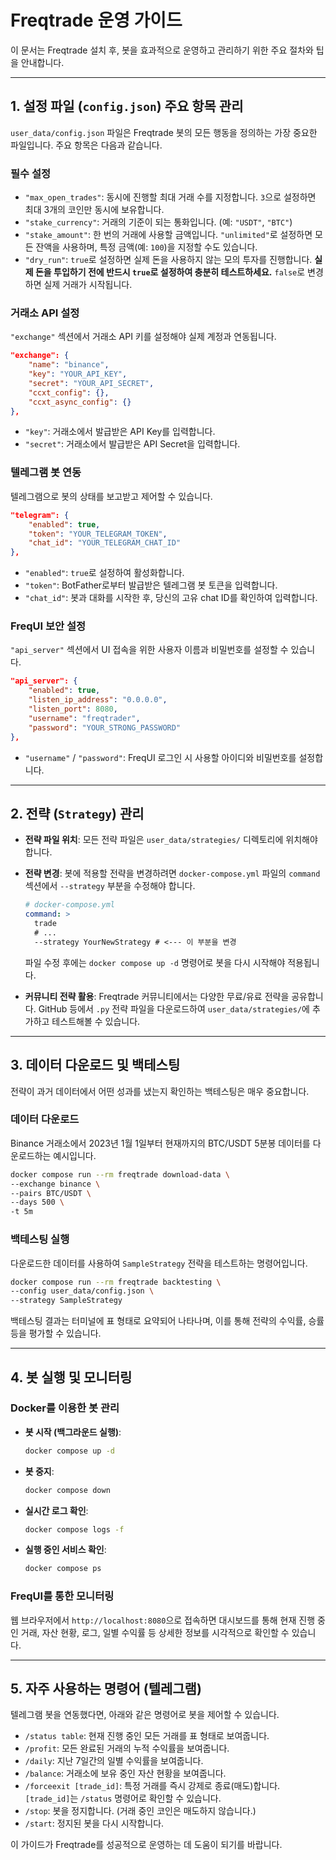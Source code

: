 # Freqtrade 운영 가이드

이 문서는 Freqtrade 설치 후, 봇을 효과적으로 운영하고 관리하기 위한 주요 절차와 팁을 안내합니다.

---

## 1. 설정 파일 (`config.json`) 주요 항목 관리

`user_data/config.json` 파일은 Freqtrade 봇의 모든 행동을 정의하는 가장 중요한 파일입니다. 주요 항목은 다음과 같습니다.

### 필수 설정

- `"max_open_trades"`: 동시에 진행할 최대 거래 수를 지정합니다. `3`으로 설정하면 최대 3개의 코인만 동시에 보유합니다.
- `"stake_currency"`: 거래의 기준이 되는 통화입니다. (예: `"USDT"`, `"BTC"`)
- `"stake_amount"`: 한 번의 거래에 사용할 금액입니다. `"unlimited"`로 설정하면 모든 잔액을 사용하며, 특정 금액(예: `100`)을 지정할 수도 있습니다.
- `"dry_run"`: `true`로 설정하면 실제 돈을 사용하지 않는 모의 투자를 진행합니다. **실제 돈을 투입하기 전에 반드시 `true`로 설정하여 충분히 테스트하세요.** `false`로 변경하면 실제 거래가 시작됩니다.

### 거래소 API 설정

`"exchange"` 섹션에서 거래소 API 키를 설정해야 실제 계정과 연동됩니다.

```json
"exchange": {
    "name": "binance",
    "key": "YOUR_API_KEY",
    "secret": "YOUR_API_SECRET",
    "ccxt_config": {},
    "ccxt_async_config": {}
},
```
- `"key"`: 거래소에서 발급받은 API Key를 입력합니다.
- `"secret"`: 거래소에서 발급받은 API Secret을 입력합니다.

### 텔레그램 봇 연동

텔레그램으로 봇의 상태를 보고받고 제어할 수 있습니다.

```json
"telegram": {
    "enabled": true,
    "token": "YOUR_TELEGRAM_TOKEN",
    "chat_id": "YOUR_TELEGRAM_CHAT_ID"
},
```
- `"enabled"`: `true`로 설정하여 활성화합니다.
- `"token"`: BotFather로부터 발급받은 텔레그램 봇 토큰을 입력합니다.
- `"chat_id"`: 봇과 대화를 시작한 후, 당신의 고유 chat ID를 확인하여 입력합니다.

### FreqUI 보안 설정

`"api_server"` 섹션에서 UI 접속을 위한 사용자 이름과 비밀번호를 설정할 수 있습니다.

```json
"api_server": {
    "enabled": true,
    "listen_ip_address": "0.0.0.0",
    "listen_port": 8080,
    "username": "freqtrader",
    "password": "YOUR_STRONG_PASSWORD"
},
```
- `"username"` / `"password"`: FreqUI 로그인 시 사용할 아이디와 비밀번호를 설정합니다.

---

## 2. 전략 (`Strategy`) 관리

- **전략 파일 위치**: 모든 전략 파일은 `user_data/strategies/` 디렉토리에 위치해야 합니다.
- **전략 변경**: 봇에 적용할 전략을 변경하려면 `docker-compose.yml` 파일의 `command` 섹션에서 `--strategy` 부분을 수정해야 합니다.

  ```yaml
  # docker-compose.yml
  command: >
    trade
    # ...
    --strategy YourNewStrategy # <--- 이 부분을 변경
  ```
  파일 수정 후에는 `docker compose up -d` 명령어로 봇을 다시 시작해야 적용됩니다.

- **커뮤니티 전략 활용**: Freqtrade 커뮤니티에서는 다양한 무료/유료 전략을 공유합니다. GitHub 등에서 `.py` 전략 파일을 다운로드하여 `user_data/strategies/`에 추가하고 테스트해볼 수 있습니다.

---

## 3. 데이터 다운로드 및 백테스팅

전략이 과거 데이터에서 어떤 성과를 냈는지 확인하는 백테스팅은 매우 중요합니다.

### 데이터 다운로드

Binance 거래소에서 2023년 1월 1일부터 현재까지의 BTC/USDT 5분봉 데이터를 다운로드하는 예시입니다.

```bash
docker compose run --rm freqtrade download-data \
--exchange binance \
--pairs BTC/USDT \
--days 500 \
-t 5m
```

### 백테스팅 실행

다운로드한 데이터를 사용하여 `SampleStrategy` 전략을 테스트하는 명령어입니다.

```bash
docker compose run --rm freqtrade backtesting \
--config user_data/config.json \
--strategy SampleStrategy
```

백테스팅 결과는 터미널에 표 형태로 요약되어 나타나며, 이를 통해 전략의 수익률, 승률 등을 평가할 수 있습니다.

---

## 4. 봇 실행 및 모니터링

### Docker를 이용한 봇 관리

- **봇 시작 (백그라운드 실행)**:
  ```bash
  docker compose up -d
  ```

- **봇 중지**:
  ```bash
  docker compose down
  ```

- **실시간 로그 확인**:
  ```bash
  docker compose logs -f
  ```

- **실행 중인 서비스 확인**:
  ```bash
  docker compose ps
  ```

### FreqUI를 통한 모니터링

웹 브라우저에서 `http://localhost:8080`으로 접속하면 대시보드를 통해 현재 진행 중인 거래, 자산 현황, 로그, 일별 수익률 등 상세한 정보를 시각적으로 확인할 수 있습니다.

---

## 5. 자주 사용하는 명령어 (텔레그램)

텔레그램 봇을 연동했다면, 아래와 같은 명령어로 봇을 제어할 수 있습니다.

- `/status table`: 현재 진행 중인 모든 거래를 표 형태로 보여줍니다.
- `/profit`: 모든 완료된 거래의 누적 수익률을 보여줍니다.
- `/daily`: 지난 7일간의 일별 수익률을 보여줍니다.
- `/balance`: 거래소에 보유 중인 자산 현황을 보여줍니다.
- `/forceexit [trade_id]`: 특정 거래를 즉시 강제로 종료(매도)합니다. `[trade_id]`는 `/status` 명령어로 확인할 수 있습니다.
- `/stop`: 봇을 정지합니다. (거래 중인 코인은 매도하지 않습니다.)
- `/start`: 정지된 봇을 다시 시작합니다.

이 가이드가 Freqtrade를 성공적으로 운영하는 데 도움이 되기를 바랍니다.
